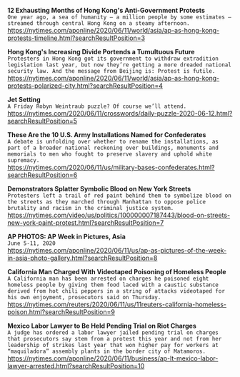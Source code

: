 **12 Exhausting Months of Hong Kong's Anti-Government Protests**\
`One year ago, a sea of humanity — a million people by some estimates — streamed through central Hong Kong on a steamy afternoon.`\
https://nytimes.com/aponline/2020/06/11/world/asia/ap-as-hong-kong-protests-timeline.html?searchResultPosition=3

**Hong Kong's Increasing Divide Portends a Tumultuous Future**\
`Protesters in Hong Kong got its government to withdraw extradition legislation last year, but now they’re getting a more dreaded national security law. And the message from Beijing is: Protest is futile. `\
https://nytimes.com/aponline/2020/06/11/world/asia/ap-as-hong-kong-protests-polarized-city.html?searchResultPosition=4

**Jet Setting**\
`A Friday Robyn Weintraub puzzle? Of course we’ll attend.`\
https://nytimes.com/2020/06/11/crosswords/daily-puzzle-2020-06-12.html?searchResultPosition=5

**These Are the 10 U.S. Army Installations Named for Confederates**\
`A debate is unfolding over whether to rename the installations, as part of a broader national reckoning over buildings, monuments and memorials to men who fought to preserve slavery and uphold white supremacy.`\
https://nytimes.com/2020/06/11/us/military-bases-confederates.html?searchResultPosition=6

**Demonstrators Splatter Symbolic Blood on New York Streets**\
`Protesters left a trail of red paint behind them to symbolize blood on the streets as they marched through Manhattan to oppose police brutality and racism in the criminal justice system.`\
https://nytimes.com/video/us/politics/100000007187443/blood-on-streets-new-york-paint-protest.html?searchResultPosition=7

**AP PHOTOS: AP Week in Pictures, Asia**\
`June 5-11, 2020`\
https://nytimes.com/aponline/2020/06/11/us/ap-as-pictures-of-the-week-in-asia-photo-gallery.html?searchResultPosition=8

**California Man Charged With Videotaped Poisoning of Homeless People**\
`A California man has been arrested on charges he poisoned eight homeless people by giving them food laced with a caustic substance derived from hot chili peppers in a string of attacks videotaped for his own enjoyment, prosecutors said on Thursday.`\
https://nytimes.com/reuters/2020/06/11/us/11reuters-california-homeless-poison.html?searchResultPosition=9

**Mexico Labor Lawyer to Be Held Pending Trial on Riot Charges**\
`A judge has ordered a labor lawyer jailed pending trial on charges that prosecutors say stem from a protest this year and not from her leadership of strikes last year that won higher pay for workers at “maquiladora” assembly plants in the border city of Matamoros.`\
https://nytimes.com/aponline/2020/06/11/business/ap-lt-mexico-labor-lawyer-arrested.html?searchResultPosition=10

